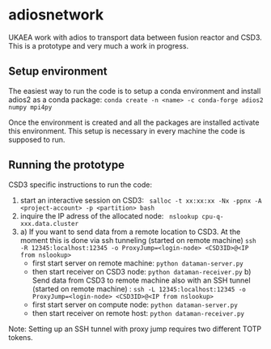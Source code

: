 # adiosnetwork
UKAEA work with adios to transport data between fusion reactor and CSD3. This is a prototype and very much a work in progress. 

## Setup environment
The easiest way to run the code is to setup a conda environment and install adios2 as a conda package:
    `conda create -n <name> -c conda-forge adios2 numpy mpi4py`

Once the environment is created and all the packages are installed activate this environment. This setup is necessary in every machine the code is supposed to run. 

## Running the prototype
CSD3 specific instructions to run the code:
1. start an interactive session on CSD3:
    ` salloc -t xx:xx:xx -Nx -ppnx -A <project-account> -p <partition> bash`
2. inquire the IP adress of the allocated node:
    ` nslookup cpu-q-xxx.data.cluster`
3. a) If you want to send data from a remote location to CSD3. At the moment this is done via ssh tunneling (started on remote machine)
    `ssh -R 12345:localhost:12345 -o ProxyJump=<login-node> <CSD3ID>@<IP from nslookup>`
    - first start server on remote machine: `python dataman-server.py`
    - then start receiver on CSD3 node: `python dataman-receiver.py`
b) Send data from CSD3 to remote machine also with an SSH tunnel (started on remote machine) :
    `ssh -L 12345:localhost:12345 -o ProxyJump=<login-node> <CSD3ID>@<IP from nslookup>`
    - first start server on compute node: `python dataman-server.py`
    - then start receiver on remote host: `python dataman-receiver.py`
    
Note: Setting up an SSH tunnel with proxy jump requires two different TOTP tokens.
